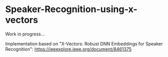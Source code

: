 # Speaker-Recognition-using-x-vectors

Work in progress...

Implementation based on "X-Vectors: Robust DNN Embeddings for Speaker Recognition":
https://ieeexplore.ieee.org/document/8461375
